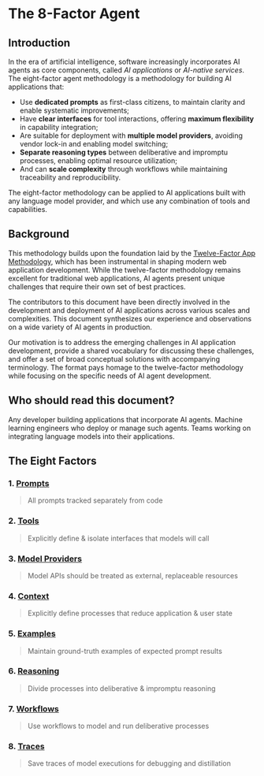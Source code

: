 # The 8-Factor Agent

## Introduction

In the era of artificial intelligence, software increasingly incorporates AI agents as core components, called *AI applications* or *AI-native services*. The eight-factor agent methodology is a methodology for building AI applications that:

* Use **dedicated prompts** as first-class citizens, to maintain clarity and enable systematic improvements;
* Have **clear interfaces** for tool interactions, offering **maximum flexibility** in capability integration;
* Are suitable for deployment with **multiple model providers**, avoiding vendor lock-in and enabling model switching;
* **Separate reasoning types** between deliberative and impromptu processes, enabling optimal resource utilization;
* And can **scale complexity** through workflows while maintaining traceability and reproducibility.

The eight-factor methodology can be applied to AI applications built with any language model provider, and which use any combination of tools and capabilities.

## Background

This methodology builds upon the foundation laid by the [Twelve-Factor App Methodology](https://12factor.net), which has been instrumental in shaping modern web application development. While the twelve-factor methodology remains excellent for traditional web applications, AI agents present unique challenges that require their own set of best practices.

The contributors to this document have been directly involved in the development and deployment of AI applications across various scales and complexities. This document synthesizes our experience and observations on a wide variety of AI agents in production.

Our motivation is to address the emerging challenges in AI application development, provide a shared vocabulary for discussing these challenges, and offer a set of broad conceptual solutions with accompanying terminology. The format pays homage to the twelve-factor methodology while focusing on the specific needs of AI agent development.

## Who should read this document?

Any developer building applications that incorporate AI agents. Machine learning engineers who deploy or manage such agents. Teams working on integrating language models into their applications.

## The Eight Factors

### 1. [Prompts](/prompts)
> All prompts tracked separately from code

### 2. [Tools](/tools)
> Explicitly define & isolate interfaces that models will call

### 3. [Model Providers](/model-providers)
> Model APIs should be treated as external, replaceable resources

### 4. [Context](/context)
> Explicitly define processes that reduce application & user state

### 5. [Examples](/examples)
> Maintain ground-truth examples of expected prompt results

### 6. [Reasoning](/reasoning)
> Divide processes into deliberative & impromptu reasoning

### 7. [Workflows](/workflows)
> Use workflows to model and run deliberative processes

### 8. [Traces](/traces)
> Save traces of model executions for debugging and distillation
